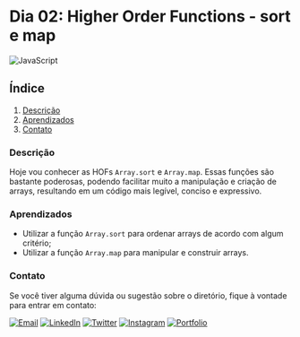 # Dia 02: Higher Order Functions - sort e map
![JavaScript](https://img.shields.io/badge/JavaScript-F7DF1E?style=for-the-badge&logo=javascript&logoColor=black)


## Índice

1. [Descrição](#descrição)
2. [Aprendizados](#aprendizados)
3. [Contato](#contato)

### Descrição

Hoje vou conhecer as HOFs `Array.sort` e `Array.map`. Essas funções são bastante poderosas, podendo facilitar muito a manipulação e criação de arrays, resultando em um código mais legível, conciso e expressivo.

### Aprendizados

- Utilizar a função `Array.sort` para ordenar arrays de acordo com algum critério;
- Utilizar a função `Array.map` para manipular e construir arrays.

### Contato

Se você tiver alguma dúvida ou sugestão sobre o diretório, fique à vontade para entrar em contato:

[![Email](https://img.shields.io/badge/Email-D14836?style=for-the-badge&logo=gmail&logoColor=white)](mailto:righigordev@gmail.com)
[![LinkedIn](https://img.shields.io/badge/LinkedIn-0077B5?style=for-the-badge&logo=linkedin&logoColor=white)](https://www.linkedin.com/in/igor-righi/) [![Twitter](https://img.shields.io/badge/Twitter-1DA1F2?style=for-the-badge&logo=twitter&logoColor=white)](https://twitter.com/righigor) [![Instagram](https://img.shields.io/badge/Instagram-E4405F?style=for-the-badge&logo=instagram&logoColor=white)](https://www.instagram.com/righigor/) [![Portfolio](https://img.shields.io/badge/Portfolio-9cf?style=for-the-badge&logo=appveyor&logoColor=white)](https://righigordev.netlify.app/)